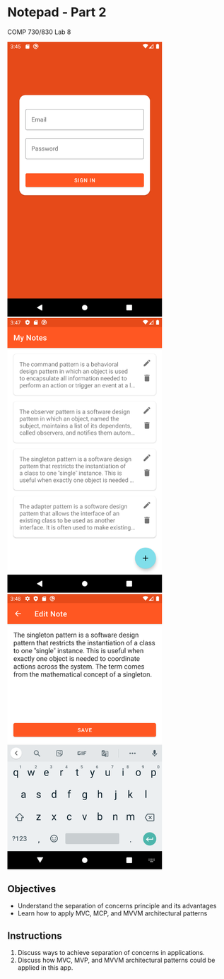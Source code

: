 # Notepad - Part 2
COMP 730/830 Lab 8

<img src="instructions/signin.png" alt="sign in" width="350"/> <img src="instructions/list.png" alt="notes list" width="350"/> <img src="instructions/edit.png" alt="edit note" width="350"/>

## Objectives
- Understand the separation of concerns principle and its advantages
- Learn how to apply MVC, MCP, and MVVM architectural patterns

## Instructions
1. Discuss ways to achieve separation of concerns in applications.
2. Discuss how MVC, MVP, and MVVM architectural patterns could be applied in this app.
